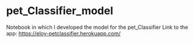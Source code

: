 # pet_Classifier_model
Notebook in which I developed the model for the pet_Classifier
Link to the app: https://eloy-petclassifier.herokuapp.com/
